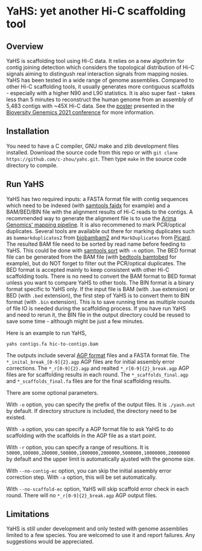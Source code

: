 # YaHS: yet another Hi-C scaffolding tool

## Overview
YaHS is scaffolding tool using Hi-C data. It relies on a new algothrim for contig joining detection which considers the topological distribution of Hi-C signals aiming to distingush real interaction signals from mapping nosies. YaHS has been tested in a wide range of genome assemblies. Compared to other Hi-C scaffolding tools, it usually generates more contiguous scaffolds - especially with a higher N90 and L90 statistics. It is also super fast - takes less than 5 minutes to reconstruct the human genome from an assembly of 5,483 contigs with ~45X Hi-C data. See the [poster](https://drive.google.com/file/d/1jPhSi1k4ROGb1OSfKDurFIUvn-x1G6Kg/view?usp=sharing) presented in the [Bioversity Genemics 2021 conference](https://www.darwintreeoflife.org/news_item/biodiversity-genomics-2021-sequencing-genomes-across-the-planet/) for more information.

## Installation
You need to have a C compiler, GNU make and zlib development files installed. Download the source code from this repo or with `git clone https://github.com/c-zhou/yahs.git`. Then type `make` in the source code directory to compile.

## Run YaHS
YaHS has two required inputs: a FASTA format file with contig sequences which need to be indexed (with [samtools faidx](http://www.htslib.org/doc/samtools-faidx.html) for example) and a BAM/BED/BIN file with the alignment results of Hi-C reads to the contigs. A recommended way to generate the alignment file is to use the [Arima Genomics' mapping pipeline](https://github.com/ArimaGenomics/mapping_pipeline). It is also recommened to mark PCR/optical duplicates. Several tools are available out there for marking duplicates such as `bammarkduplicates2` from [biobambam2](https://bio.tools/biobambam) and `MarkDuplicates` from [Picard](https://broadinstitute.github.io/picard/). The resulted BAM file need to be sorted by read name before feeding to YaHS. This could be done with [samtools sort](http://www.htslib.org/doc/samtools-sort.html) with `-n` option. The BED format file can be generated from the BAM file (with [bedtools bamtobed](https://bedtools.readthedocs.io/en/latest/content/tools/bamtobed.html) for example), but do NOT forget to filter out the PCR/optical duplicates. The BED format is accepted mainly to keep consistent with other Hi-C scaffolding tools. There is no need to convert the BAM format to BED format unless you want to compare YaHS to other tools. The BIN format is a binary format specific to YaHS only. If the input file is BAM (with `.bam` extension) or BED (with `.bed` extension), the first step of YaHS is to convert them to BIN format (with `.bin` extension). This is to save running time as multiple rounds of file IO is needed during the scaffolding process. If you have run YaHS and need to rerun it, the BIN file in the output directory could be reused to save some time - although might be just a few minutes.

Here is an example to run YaHS,

    yahs contigs.fa hic-to-contigs.bam

The outputs include several [AGP format](https://www.ncbi.nlm.nih.gov/assembly/agp/AGP_Specification/) files and a FASTA format file. The `*_inital_break_[0-9]{2}.agp` AGP files are for initial assembly error corrections. The `*_r[0-9]{2}.agp` and realted `*_r[0-9]{2}_break.agp` AGP files are for scaffolding results in each round. The `*_scaffolds_final.agp` and `*_scaffolds_final.fa` files are for the final scaffolding results.

There are some optional parameters.

With `-o` option, you can specify the prefix of the output files. It is `./yash.out` by default. If directory structure is included, the directory need to be existed.

With `-a` option, you can specify a AGP format file to ask YaHS to do scaffolding with the scaffolds in the AGP file as a start point.

With `-r` option, you can specify a range of resultions. It is `50000,100000,200000,500000,1000000,2000000,5000000,10000000,20000000` by default and the upper limit is automatically ajusted with the genome size.

With `--no-contig-ec` option, you can skip the initial assembly error correction step. With `-a` option, this will be set automatically.

With `--no-scaffold-ec` option, YaHS will skip scaffold error check in each round. There will no `*_r[0-9]{2}_break.agp` AGP output files.

## Limitations
YaHS is still under development and only tested with genome assemblies limited to a few species. You are welcomed to use it and report failures. Any suggestions would be appreciated.  
